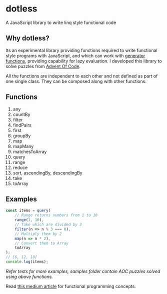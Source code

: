 # dotless
A JavaScript library to write linq style functional code

## Why dotless?
Its an experimental library providing functions required to write functional style programs with JavaScript, and which can work with [generator functions](https://developer.mozilla.org/en-US/docs/Web/JavaScript/Reference/Statements/function*), providing capability for lazy evaluation. I developed this library to solve puzzles from [Advent Of Code](https://adventofcode.com/).

All the functions are independent to each other and not defined as part of one single class. They can be composed along with other functions.

## Functions
1. any
2. countBy
3. filter
4. findPairs
5. first
6. groupBy
7. map
8. mapMany
9. matchesToArray
10. query
11. range
12. reduce
13. sort, ascendingBy, descendingBy
14. take
15. toArray

## Examples
```JavaScript
const items = query(
    // Range returns numbers from 1 to 10
    range(1, 10),
    // Take which are divided by 3
    filter(n => n % 3 === 0),
    // Multiply them by 2
    map(n => n * 2),
    // Convert them to Array
    toArray
);
// [6, 12, 18]
console.log(items);
```

*Refer tests for more examples, samples folder contain AOC puzzles solved using above functions.*

Read [this medium article](https://medium.com/@ajay.bhosale/linq-style-declarative-and-functional-programming-with-javascript-using-currying-and-generator-9e266e0e32fa) for functional programming concepts.